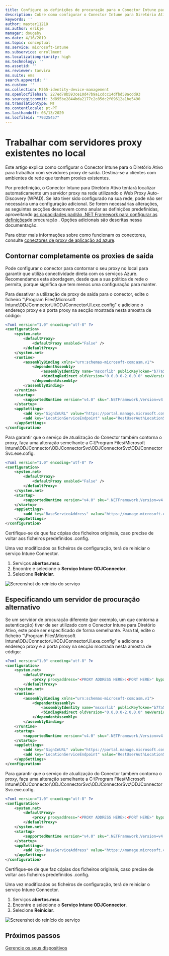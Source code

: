 ```yaml
---
title: Configure as definições de procuração para o Conector Intune para Diretório Ativo
description: Cobre como configurar o Conector Intune para Diretório Ativo para trabalhar com servidores proxy existentes no local.
keywords: ''
author: master11218
ms.author: erikje
manager: dougeby
ms.date: 4/16/2019
ms.topic: conceptual
ms.service: microsoft-intune
ms.subservice: enrollment
ms.localizationpriority: high
ms.technology: ''
ms.assetid: ''
ms.reviewer: tanvira
ms.suite: ems
search.appverid: ''
ms.custom: ''
ms.collection: M365-identity-device-management
ms.openlocfilehash: 227ed78b593ce10d47b9a1cdcc14dfbd58acdd93
ms.sourcegitcommit: 3d895be2844bda2177c2c85dc2f09612a1be5490
ms.translationtype: MT
ms.contentlocale: pt-PT
ms.lasthandoff: 03/13/2020
ms.locfileid: "79325457"
---
```

# <a name="work-with-existing-on-premises-proxy-servers"></a>Trabalhar com servidores proxy existentes no local

Este artigo explica como configurar o Conector Intune para o Diretório Ativo para trabalhar com servidores proxy de saída. Destina-se a clientes com ambientes de rede que tenham proxies existentes.

Por predefinição, o Conector Intune para Diretório Ativo tentará localizar automaticamente um servidor proxy na rede utilizando o Web Proxy Auto-Discovery (WPAD). Se isto tiver sido configurado na sua rede, pode não ser necessária uma configuração adicional.  Se forem necessárias alterações, as seguintes secções descrevem como anular as definições predefinidas, aproveitando [as capacidades padrão .NET Framework para configurar as definições](https://docs.microsoft.com/dotnet/framework/configure-apps/file-schema/network/defaultproxy-element-network-settings)de procuração .  Opções adicionais são descritas nessa documentação.

Para obter mais informações sobre como funcionam os conectores, consulte [conectores de proxy de aplicação ad azure](https://docs.microsoft.com/azure/active-directory/manage-apps/application-proxy-connectors).

## <a name="completely-bypass-outbound-proxies"></a>Contornar completamente os proxies de saída

Pode configurar o conector para contornar o seu proxy no local para garantir que utiliza conectividade direta com os serviços Azure. Recomendamos esta abordagem, desde que a sua política de rede o permita, porque significa que tem menos uma configuração para manter.

Para desativar a utilização de proxy de saída para o conector, edite o ficheiro "\Program Files\Microsoft Intune\ODJConnectorUI\ODJConnectorUI.exe.config" e adicione o endereço proxy e a porta proxy na secção mostrada nesta amostra de código:

```xml
<?xml version="1.0" encoding="utf-8" ?>
<configuration>
    <system.net>  
        <defaultProxy>   
            <defaultProxy enabled="False" /> 
        </defaultProxy>  
    </system.net>
    <runtime>
        <assemblyBinding xmlns="urn:schemas-microsoft-com:asm.v1">
            <dependentAssembly>
                <assemblyIdentity name="mscorlib" publicKeyToken="b77a5c561934e089" culture="neutral"/>
                <bindingRedirect oldVersion="0.0.0.0-2.0.0.0" newVersion="4.6.0.0" />
            </dependentAssembly>
        </assemblyBinding>
    </runtime>
    <startup> 
        <supportedRuntime version="v4.0" sku=".NETFramework,Version=v4.6" />
    </startup>
    <appSettings>
        <add key="SignInURL" value="https://portal.manage.microsoft.com/Home/ClientLogon"/>
        <add key="LocationServiceEndpoint" value="RestUserAuthLocationService/RestUserAuthLocationService/ServiceAddresses"/>
    </appSettings>
</configuration>
```

Para garantir que o serviço de atualização do Conector também contorna o proxy, faça uma alteração semelhante a C:\Program Files\Microsoft Intune\ODJConnector\ODJConnectorSvc\ODJConnectorSvc\ODJConnectorSvc.exe.cofig.

```xml
<?xml version="1.0" encoding="utf-8" ?>
<configuration>
    <system.net>  
        <defaultProxy>
            <defaultProxy enabled="False" /> 
        </defaultProxy>  
    </system.net>
    <startup>
        <supportedRuntime version="v4.0" sku=".NETFramework,Version=v4.6" />
    </startup>
    <appSettings>
        <add key="BaseServiceAddress" value="https://manage.microsoft.com/" />
    </appSettings>
</configuration>
```

Certifique-se de que faz cópias dos ficheiros originais, caso precise de voltar aos ficheiros predefinidos .config.

Uma vez modificados os ficheiros de configuração, terá de reiniciar o serviço Intune Connector. 

1. Serviços **abertos.msc**.
2. Encontre e selecione o **Serviço Intune ODJConnector**.
3. Selecione **Reiniciar**.

![Screenshot do reinício do serviço](./media/autopilot-hybrid-connector-proxy/service-restart.png)


## <a name="specifying-an-alternative-proxy-server"></a>Especificando um servidor de procuração alternativo

Se um servidor de procuração diferente (por exemplo, um que contorna a autenticação) tiver de ser utilizado com o Conector Intune para Diretório Ativo, este pode ser especificado de forma semelhante. Para tal, edite o ficheiro "\Program Files\Microsoft Intune\ODJConnectorUI\ODJConnectorUI.exe.config" e adicione o endereço proxy e a porta proxy na secção mostrada nesta amostra de código:

```xml
<?xml version="1.0" encoding="utf-8" ?>
<configuration>
    <system.net>  
        <defaultProxy>   
            <proxy proxyaddress="<PROXY ADDRESS HERE>:<PORT HERE>" bypassonlocal="True" usesystemdefault="True"/>   
        </defaultProxy>  
    </system.net>
    <runtime>
        <assemblyBinding xmlns="urn:schemas-microsoft-com:asm.v1">
            <dependentAssembly>
                <assemblyIdentity name="mscorlib" publicKeyToken="b77a5c561934e089" culture="neutral"/>
                <bindingRedirect oldVersion="0.0.0.0-2.0.0.0" newVersion="4.6.0.0" />
            </dependentAssembly>
        </assemblyBinding>
    </runtime>
    <startup> 
        <supportedRuntime version="v4.0" sku=".NETFramework,Version=v4.6" />
    </startup>
    <appSettings>
        <add key="SignInURL" value="https://portal.manage.microsoft.com/Home/ClientLogon"/>
        <add key="LocationServiceEndpoint" value="RestUserAuthLocationService/RestUserAuthLocationService/ServiceAddresses"/>
    </appSettings>
</configuration>
```

Para garantir que o serviço de atualização do Conector também contorna o proxy, faça uma alteração semelhante a C:\Program Files\Microsoft Intune\ODJConnector\ODJConnectorSvc\ODJConnectorSvc\ODJConnectorSvc.exe.cofig.

```xml
<?xml version="1.0" encoding="utf-8" ?>
<configuration>
    <system.net>  
        <defaultProxy>   
            <proxy proxyaddress="<PROXY ADDRESS HERE>:<PORT HERE>" bypassonlocal="True" usesystemdefault="True"/>   
        </defaultProxy>  
    </system.net>
    <startup>
        <supportedRuntime version="v4.0" sku=".NETFramework,Version=v4.6" />
    </startup>
    <appSettings>
        <add key="BaseServiceAddress" value="https://manage.microsoft.com/" />
    </appSettings>
</configuration>
```

Certifique-se de que faz cópias dos ficheiros originais, caso precise de voltar aos ficheiros predefinidos .config.

Uma vez modificados os ficheiros de configuração, terá de reiniciar o serviço Intune Connector. 

1. Serviços **abertos.msc**.
2. Encontre e selecione o **Serviço Intune ODJConnector**.
3. Selecione **Reiniciar**.

![Screenshot do reinício do serviço](./media/autopilot-hybrid-connector-proxy/service-restart.png)


## <a name="next-steps"></a>Próximos passos

[Gerencie os seus dispositivos](../remote-actions/device-management.md)
